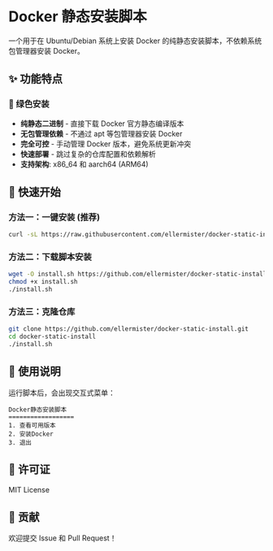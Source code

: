 # Docker 静态安装脚本

一个用于在 Ubuntu/Debian 系统上安装 Docker 的纯静态安装脚本，不依赖系统包管理器安装 Docker。

## ✨ 功能特点

### 🚀 绿色安装
- **纯静态二进制** - 直接下载 Docker 官方静态编译版本
- **无包管理依赖** - 不通过 apt 等包管理器安装 Docker
- **完全可控** - 手动管理 Docker 版本，避免系统更新冲突
- **快速部署** - 跳过复杂的仓库配置和依赖解析
- **支持架构**: x86_64 和 aarch64 (ARM64)

## 🚀 快速开始

### 方法一：一键安装 (推荐)
```bash
curl -sL https://raw.githubusercontent.com/ellermister/docker-static-install/main/docker | bash
```

### 方法二：下载脚本安装
```bash
wget -O install.sh https://github.com/ellermister/docker-static-install/raw/main/install.sh
chmod +x install.sh
./install.sh
```

### 方法三：克隆仓库
```bash
git clone https://github.com/ellermister/docker-static-install.git
cd docker-static-install
./install.sh
```

## 📖 使用说明

运行脚本后，会出现交互式菜单：

```
Docker静态安装脚本
==================
1. 查看可用版本
2. 安装Docker
3. 退出
```

## 📄 许可证

MIT License

## 🤝 贡献

欢迎提交 Issue 和 Pull Request！
